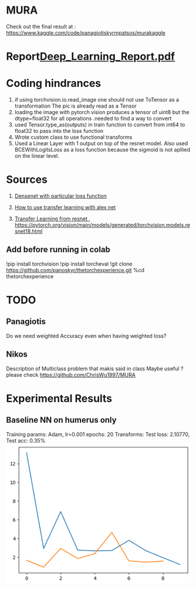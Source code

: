 # MURA

Check out the final result at : https://www.kaggle.com/code/panagiotiskyrmpatsos/murakaggle

# Report[Deep_Learning_Report.pdf](https://github.com/panoskyr/thetorchexperience/files/12089357/Deep_Learning_Report.pdf)


# Coding hindrances
1. if using torchvision.io.read_image one should not use ToTensor as a transformation
The pic is already read as a Tensor
2. loading the image with pytorch vision produces a tensor of uint8 but the dtype=float32 for all operations .needed to find a way to convert
3. used Tensor.type_as(outputs) in train function to convert from int64 to float32 to pass into the loss function
4. Wrote custom class to use functional transforms
5. Used a Linear Layer with 1 output on top of the resnet model. Also used BCEWithLogitsLoss as a loss function because the sigmoid is not apllied on the linear level. 





# Sources
1. [Densenet with particular loss function](https://github.com/ishanrai05/MURA-stanford/blob/master/notebook/Mura.ipynb)

2. [How to use transfer learning with alex net](https://github.com/madsendennis/notebooks/blob/master/pytorch/3_PyTorch_Transfer_learning.ipynb)

3. [Transfer Learning from resnet ](https://pytorch.org/tutorials/beginner/transfer_learning_tutorial.html#finetuning-the-convnet), https://pytorch.org/vision/main/models/generated/torchvision.models.resnet18.html

## Add before running in colab
!pip install torchvision
!pip install torcheval
!git clone https://github.com/panoskyr/thetorchexperience.git
%cd thetorchexperience

# TODO
## Panagiotis
Do we need weighted Accuracy even when having weighted loss?




## Nikos
Description of Multiclass problem that makis said in class
Maybe useful ? please check https://github.com/ChrisWu1997/MURA




# Experimental Results

## Baseline NN on humerus only
Training params:
Adam, lr=0.001
epochs: 20
Transforms:
Test loss: 2.10770, Test acc: 0.35%
![alt](experiments\loss_simpleNN_notransforms.png)
